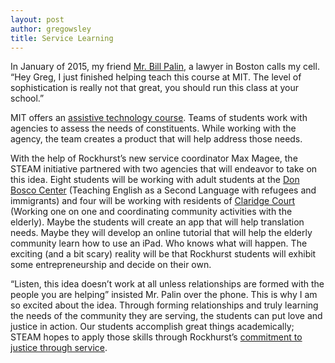 ```yaml
---
layout: post
author: gregowsley
title: Service Learning
---
```

In January of 2015, my friend [Mr. Bill Palin](http://www.abajournal.com/news/article/lawyers_and_developers_take_part_in_inaugural_hackcess_to_justice_legal_hac), a lawyer in Boston calls my cell. “Hey Greg, I just finished helping teach this course at MIT. The level of sophistication is really not that great, you should run this class at your school.” 

MIT offers an [assistive technology course](https://www.bostonglobe.com/metro/2015/08/08/mit-students-patient-collaborate-app/bW0DDqu7fGz55fmuz27ZKO/story.html). Teams of students work with agencies to assess the needs of constituents. While working with the agency, the team creates a product that will help address those needs.

With the help of Rockhurst’s new service coordinator Max Magee, the STEAM initiative partnered with two agencies that will endeavor to take on this idea. Eight students will be working with adult students at the [Don Bosco Center](http://donbosco.org/the-don-bosco-english-as-a-second-language-school/) (Teaching English as a Second Language with refugees and immigrants) and four will be working with residents of [Claridge Court](http://www.lifespacecommunities.com/senior-living-kansas-city/) (Working one on one and coordinating community activities with the elderly). Maybe the students will create an app that will help translation needs. Maybe they will develop an online tutorial that will help the elderly community learn how to use an iPad.  Who knows what will happen.  The exciting (and a bit scary) reality will be that Rockhurst students will exhibit some entrepreneurship and decide on their own.

“Listen, this idea doesn’t work at all unless relationships are formed with the people you are helping” insisted Mr. Palin over the phone. This is why I am so excited about the idea. Through forming relationships and truly learning the needs of the community they are serving, the students can put love and justice in action.  Our students accomplish great things academically; STEAM hopes to apply those skills through Rockhurst’s [commitment to justice through service](https://www.rockhursths.edu/pages/about-us/school-information/about-us---school-information---mission-and-vision).
